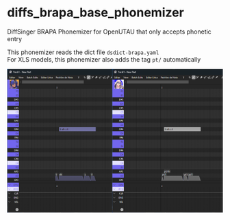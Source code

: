 # diffs_brapa_base_phonemizer
DiffSinger BRAPA Phonemizer for OpenUTAU that only accepts phonetic entry

This phonemizer reads the dict file `dsdict-brapa.yaml`<br/>
For XLS models, this phonemizer also adds the tag `pt/` automatically

![Example](/images/example.png)
